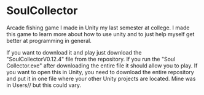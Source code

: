 # SoulCollector
Arcade fishing game I made in Unity my last semester at college.
I made this game to learn more about how to use unity and to just help myself get better at programming in general.

If you want to download it and play just download the "SoulCollectorV0.12.4" file from the repository.
If you run the "Soul Collector.exe" after downloading the entire file it should allow you to play.
If you want to open this in Unity, you need to download the entire repository and put it in one file where your other Unity projects are located. Mine was in Users/<Whatever your username is>/<Project Name> but this could vary.

